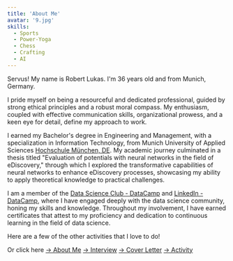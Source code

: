 ```yaml
---
title: 'About Me'
avatar: '9.jpg'
skills:
  - Sports
  - Power-Yoga
  - Chess
  - Crafting
  - AI
---
```


Servus! My name is Robert Lukas. I'm 36 years old and from Munich, Germany.

I pride myself on being a resourceful and dedicated professional, guided by strong ethical principles and a robust moral compass. My enthusiasm, coupled with effective communication skills, organizational prowess, and a keen eye for detail, define my approach to work.

I earned my Bachelor's degree in Engineering and Management, with a specialization in Information Technology, from Munich University of Applied Sciences [Hochschule München, DE](https://www.hm.edu/). My academic journey culminated in a thesis titled "Evaluation of potentials with neural networks in the field of eDiscovery," through which I explored the transformative capabilities of neural networks to enhance eDiscovery processes, showcasing my ability to apply theoretical knowledge to practical challenges.

I am a member of the [Data Science Club - DataCamp](https://dccertified.datacamp.com/) and [LinkedIn - DataCamp](https://www.linkedin.com/school/datacampinc/), where I have engaged deeply with the data science community, honing my skills and knowledge. Throughout my involvement, I have earned certificates that attest to my proficiency and dedication to continuous learning in the field of data science.

Here are a few of the other activities that I love to do!

Or click here [&#8594; About Me](/interview/Summary-data) [&#8594; Interview](/interview) [&#8594; Cover Letter](/interview/Cover-Letter) [&#8594; Activity](/activity)
